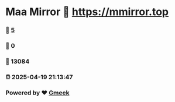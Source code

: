 # Maa Mirror :link: https://mmirror.top 
### :page_facing_up: [5](https://mmirror.top/tag.html) 
### :speech_balloon: 0 
### :hibiscus: 13084 
### :alarm_clock: 2025-04-19 21:13:47 
### Powered by :heart: [Gmeek](https://github.com/Meekdai/Gmeek)
